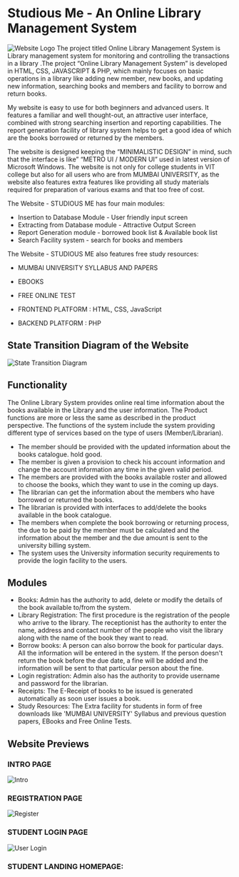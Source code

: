 # Studious Me - An Online Library Management System
![Website Logo](https://s3.amazonaws.com/github-resources-apt/Logo.png)
The project titled Online Library Management System is Library management system for monitoring and controlling the transactions in a library .The project “Online Library Management System” is developed in HTML, CSS, JAVASCRIPT & PHP, which mainly focuses on basic operations in a library like adding new member, new books, and updating new information, searching books and members and facility to borrow and return books.

My website is easy to use for both beginners and advanced users. It features a familiar and well thought-out, an attractive user interface, combined with strong searching insertion and reporting capabilities. The report generation facility of library system helps to get a good idea of which are the books borrowed or returned by the members.

The website is designed keeping the “MINIMALISTIC DESIGN” in mind, such that the interface is like” “METRO UI / MODERN UI” used in latest version of Microsoft Windows. The website is not only for college students in VIT college but also for all users who are from MUMBAI UNIVERSITY, as the website also features extra features like providing all study materials required for preparation of various exams and that too free of cost.

The Website - STUDIOUS ME has four main modules:
* Insertion to Database Module - User friendly input screen
* Extracting from Database module - Attractive Output Screen 
* Report Generation module - borrowed book list & Available book list 
* Search Facility system - search for books and members 

The Website - STUDIOUS ME also features free study resources:
* MUMBAI UNIVERSITY SYLLABUS AND PAPERS
* EBOOKS
* FREE ONLINE TEST

* FRONTEND PLATFORM : HTML, CSS, JavaScript
* BACKEND PLATFORM : PHP

## State Transition Diagram of the Website
![State Transition Diagram](https://s3.amazonaws.com/github-resources-apt/SM_FlowChart.png)

## Functionality
The Online Library System provides online real time information about the books available in the Library and the user information. The Product functions are more or less the same as described in the product perspective. 
The functions of the system include the system providing different type of services based on the type of users (Member/Librarian). 

* The member should be provided with the updated information about the books catalogue.
hold good.
* The member is given a provision to check his account information and change the account information any time in the given valid period.
* The members are provided with the books available roster and allowed to choose the books, which they want to use in the coming up days.
* The librarian can get the information about the members who have borrowed or returned the books.
* The librarian is provided with interfaces to add/delete the books available in the book catalogue. 
* The members when complete the book borrowing or returning process, the due to be paid by the member must be calculated and the information about the member and the due amount is sent to the university billing system.
* The system uses the University information security requirements to provide the login facility to the users.

## Modules
* Books: Admin has the authority to add, delete or modify the details of the book available to/from the system.
* Library Registration: The first procedure is the registration of the people who arrive to the library. The receptionist has the authority to enter the name, address and contact number of the people who visit the library along with the name of the book they want to read.
* Borrow books: A person can also borrow the book for particular days. All the information will be entered in the system. If the person doesn't return the book before the due date, a fine will be added and the information will be sent to that particular person about the fine.
* Login registration: Admin also has the authority to provide username and password for the librarian.
* Receipts: The E-Receipt of books to be issued is generated automatically as soon user issues a book.
* Study Resources: The Extra facility for students in form of free downloads like 'MUMBAI UNIVERSITY' Syllabus and previous question papers, EBooks and Free Online Tests.

## Website Previews
### INTRO PAGE
![Intro](https://s3.amazonaws.com/github-resources-apt/SM_Intro.png)

### REGISTRATION PAGE
![Register](https://s3.amazonaws.com/github-resources-apt/SM_Register.png)

### STUDENT LOGIN PAGE
![User Login](https://s3.amazonaws.com/github-resources-apt/SM_User_Login.png)

### STUDENT LANDING HOMEPAGE:

